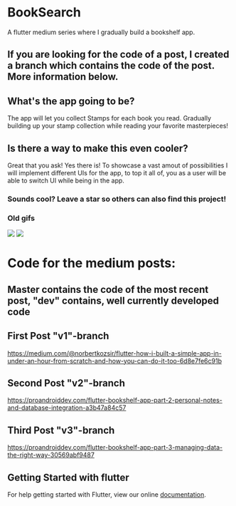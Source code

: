 # BookSearch

A flutter medium series where I gradually build a bookshelf app.

## If you are looking for the code of a post, I created a branch which contains the code of the post. More information below.

## What's the app going to be?

The app will let you collect Stamps for each book you read. Gradually building up your stamp collection while reading your favorite masterpieces!

## Is there a way to make this even cooler?

Great that you ask! Yes there is!
To showcase a vast amout of possibilities I will implement different UIs for the app, to top it all of, you as a user will be able to switch UI while being in the app.

### Sounds cool? Leave a star so others can also find this project!


### Old gifs
![](https://github.com/Norbert515/BookSearch/blob/master/readmeAssets/first.gif)
![](https://github.com/Norbert515/BookSearch/blob/master/readmeAssets/second.gif)




# Code for the medium posts:

## Master contains the code of the most recent post, "dev" contains, well currently developed code

## First Post "v1"-branch
https://medium.com/@norbertkozsir/flutter-how-i-built-a-simple-app-in-under-an-hour-from-scratch-and-how-you-can-do-it-too-6d8e7fe6c91b

## Second Post "v2"-branch
https://proandroiddev.com/flutter-bookshelf-app-part-2-personal-notes-and-database-integration-a3b47a84c57

## Third Post "v3"-branch
https://proandroiddev.com/flutter-bookshelf-app-part-3-managing-data-the-right-way-30569abf9487




## Getting Started with flutter

For help getting started with Flutter, view our online
[documentation](http://flutter.io/).
